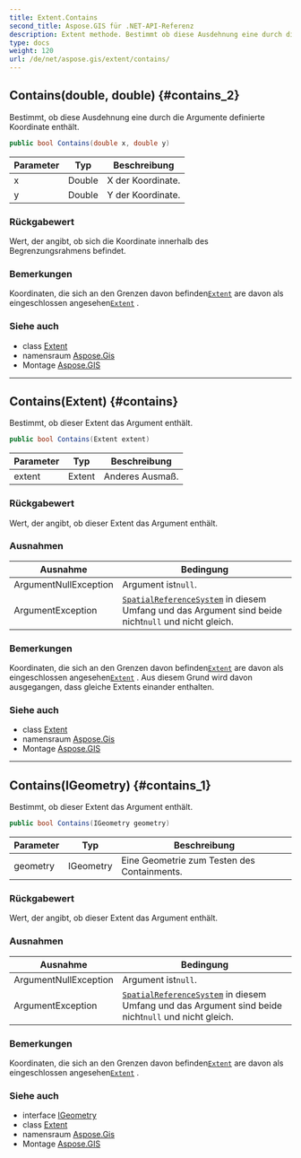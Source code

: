 ```yaml
---
title: Extent.Contains
second_title: Aspose.GIS für .NET-API-Referenz
description: Extent methode. Bestimmt ob diese Ausdehnung eine durch die Argumente definierte Koordinate enthält.
type: docs
weight: 120
url: /de/net/aspose.gis/extent/contains/
---
```

## Contains(double, double) {#contains_2}

Bestimmt, ob diese Ausdehnung eine durch die Argumente definierte Koordinate enthält.

```csharp
public bool Contains(double x, double y)
```

| Parameter | Typ | Beschreibung |
| --- | --- | --- |
| x | Double | X der Koordinate. |
| y | Double | Y der Koordinate. |

### Rückgabewert

Wert, der angibt, ob sich die Koordinate innerhalb des Begrenzungsrahmens befindet.

### Bemerkungen

Koordinaten, die sich an den Grenzen davon befinden[`Extent`](../) are davon als eingeschlossen angesehen[`Extent`](../) .

### Siehe auch

* class [Extent](../)
* namensraum [Aspose.Gis](../../extent/)
* Montage [Aspose.GIS](../../../)

---

## Contains(Extent) {#contains}

Bestimmt, ob dieser Extent das Argument enthält.

```csharp
public bool Contains(Extent extent)
```

| Parameter | Typ | Beschreibung |
| --- | --- | --- |
| extent | Extent | Anderes Ausmaß. |

### Rückgabewert

Wert, der angibt, ob dieser Extent das Argument enthält.

### Ausnahmen

| Ausnahme | Bedingung |
| --- | --- |
| ArgumentNullException | Argument ist`null`. |
| ArgumentException | [`SpatialReferenceSystem`](../spatialreferencesystem/) in diesem Umfang und das Argument sind beide nicht`null` und nicht gleich. |

### Bemerkungen

Koordinaten, die sich an den Grenzen davon befinden[`Extent`](../) are davon als eingeschlossen angesehen[`Extent`](../) . Aus diesem Grund wird davon ausgegangen, dass gleiche Extents einander enthalten.

### Siehe auch

* class [Extent](../)
* namensraum [Aspose.Gis](../../extent/)
* Montage [Aspose.GIS](../../../)

---

## Contains(IGeometry) {#contains_1}

Bestimmt, ob dieser Extent das Argument enthält.

```csharp
public bool Contains(IGeometry geometry)
```

| Parameter | Typ | Beschreibung |
| --- | --- | --- |
| geometry | IGeometry | Eine Geometrie zum Testen des Containments. |

### Rückgabewert

Wert, der angibt, ob dieser Extent das Argument enthält.

### Ausnahmen

| Ausnahme | Bedingung |
| --- | --- |
| ArgumentNullException | Argument ist`null`. |
| ArgumentException | [`SpatialReferenceSystem`](../spatialreferencesystem/) in diesem Umfang und das Argument sind beide nicht`null` und nicht gleich. |

### Bemerkungen

Koordinaten, die sich an den Grenzen davon befinden[`Extent`](../) are davon als eingeschlossen angesehen[`Extent`](../) .

### Siehe auch

* interface [IGeometry](../../../aspose.gis.geometries/igeometry/)
* class [Extent](../)
* namensraum [Aspose.Gis](../../extent/)
* Montage [Aspose.GIS](../../../)


